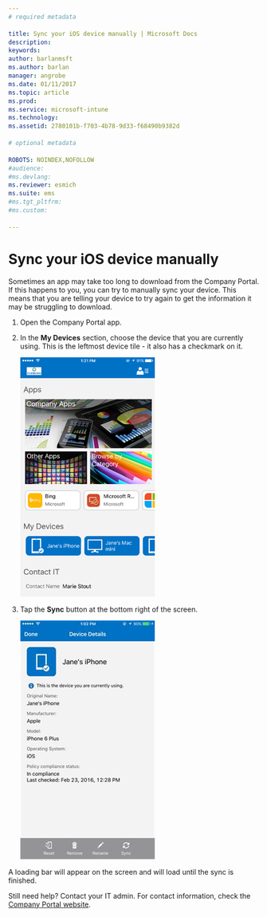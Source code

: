 ```yaml
---
# required metadata

title: Sync your iOS device manually | Microsoft Docs
description:
keywords:
author: barlanmsft
ms.author: barlan
manager: angrobe
ms.date: 01/11/2017
ms.topic: article
ms.prod:
ms.service: microsoft-intune
ms.technology:
ms.assetid: 2780101b-f703-4b78-9d33-f68490b9382d

# optional metadata

ROBOTS: NOINDEX,NOFOLLOW
#audience:
#ms.devlang:
ms.reviewer: esmich
ms.suite: ems
#ms.tgt_pltfrm:
#ms.custom:

---
```



# Sync your iOS device manually

Sometimes an app may take too long to download from the Company Portal. If this happens to you, you can try to manually sync your device. This means that you are telling your device to try again to get the information it may be struggling to download.

1. Open the Company Portal app.

2. In the **My Devices** section, choose the device that you are currently using. This is the leftmost device tile - it also has a checkmark on it.

    ![Device screen with My Devices section](./media/ios-sync-1-comp-portal-apps.png)

3. Tap the **Sync** button at the bottom right of the screen.

    ![Device details with Sync button](./media/ios-sync-2-sync-button.png)

A loading bar will appear on the screen and will load until the sync is finished.

Still need help? Contact your IT admin. For contact information, check the [Company Portal website](http://portal.manage.microsoft.com).
